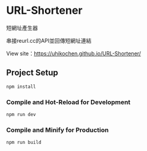 # URL-Shortener

短網址產生器

串接reurl.cc的API並回傳短網址連結

View site：https://uhikochen.github.io/URL-Shortener/

## Project Setup

```sh
npm install
```

### Compile and Hot-Reload for Development

```sh
npm run dev
```

### Compile and Minify for Production

```sh
npm run build
```

